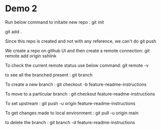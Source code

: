 # Demo 2

Run below command to initaite new repo :
git init

git add .

Since this repo is created and not with any reference, we can't do git push

We create a repo on github UI and then create a remote connection:
git remote add origin sshlink

To check the current remote status use below command:
git remote -v

to see all the branched present :
git branch 

To create a new branch :
git checkout -b feature-readme-instructions

To move to a particular branch :
git checkout feature-readme-instructions

To set upstream :
git push -u origin feature-readme-instructions

To get changes made to local environment :
git pull -u origin main

to delete the branch :
git branch -d feature-readme-instructions
